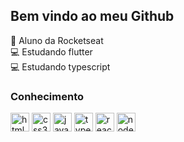 ## Bem vindo ao meu Github

🚀 Aluno da Rocketseat <br />
💻 Estudando flutter <br />
💻 Estudando typescript


### Conhecimento

<div style="display: inline-block">
  <img align="center" alt="html5" width="30" height"30" src="https://cdn.jsdelivr.net/gh/devicons/devicon/icons/html5/html5-original.svg" />
  <img align="center" alt="css3" width="30" height"30" src="https://cdn.jsdelivr.net/gh/devicons/devicon/icons/css3/css3-original.svg" />
  <img align="center" alt="javascript" width="30" height"30" src="https://cdn.jsdelivr.net/gh/devicons/devicon/icons/javascript/javascript-original.svg" />
  <img align="center" alt="typescript" width="30" height"30" src="https://cdn.jsdelivr.net/gh/devicons/devicon/icons/typescript/typescript-original.svg" />
  <img align="center" alt="react" width="30" height"30" src="https://cdn.jsdelivr.net/gh/devicons/devicon/icons/react/react-original.svg" />
  <img align="center" alt="nodejs" width="30" height"30" src="https://cdn.jsdelivr.net/gh/devicons/devicon/icons/nodejs/nodejs-original.svg" />
</div>
